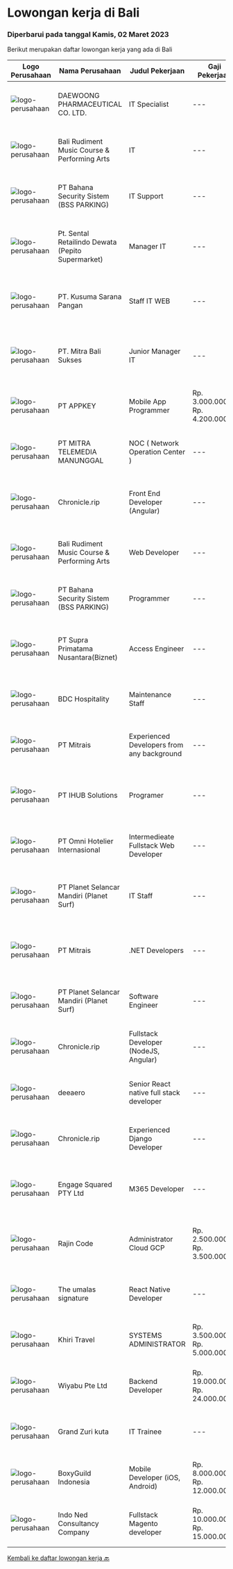 
  # Lowongan kerja di Bali

  ### Diperbarui pada tanggal Kamis, 02 Maret 2023

  Berikut merupakan daftar lowongan kerja yang ada di Bali

  |Logo Perusahaan | Nama Perusahaan | Judul Pekerjaan | Gaji Pekerjaan | Lokasi | Deskripsi | Tanggal diunggah | Pranala |
  | -------------- | --------------- | --------------- | --------- | --------- | -------------- | ------- | ----------- |
  |![logo-perusahaan](https://image-service-cdn.seek.com.au/9f3df2afa318288585e21bae11f15c511303210e/ee4dce1061f3f616224767ad58cb2fc751b8d2dc)|DAEWOONG PHARMACEUTICAL CO. LTD.|IT Specialist|---|Bali|Responsibilities: Software, hardware, and network system’s installation, fixation, and configuration Maintain asset such as monitor, phone, cables...|Kamis, 02 Maret 2023|https://www.jobstreet.co.id/id/job/it-specialist-4245666?token=0~af3cbaab-0d1b-42a9-880f-fcec4eb3fdcb&sectionRank=1&jobId=jobstreet-id-job-4245666|
|![logo-perusahaan](https://i.ibb.co/sqvTCh9/112815900-stock-vector-no-image-available-icon-flat-vector.webp)|Bali Rudiment Music Course & Performing Arts|IT|---|Padang|Freshgraduate dari bidang ilmu komputer, teknologi informasi Menguasai bahasa pemrograman Memahami jaringan komputer, instalasi software dan hardware...|Rabu, 01 Maret 2023|https://www.jobstreet.co.id/id/job/it-1034842336?token=0~af3cbaab-0d1b-42a9-880f-fcec4eb3fdcb&sectionRank=2&jobId=jobstreet-id-job-1034842336|
|![logo-perusahaan](https://i.ibb.co/sqvTCh9/112815900-stock-vector-no-image-available-icon-flat-vector.webp)|PT Bahana Security Sistem (BSS PARKING)|IT Support|---|Padang|Kualifikasi:• Pendidikan minimal D3 (Jurusan Mesin/ Elektro/ Sipil/ IT)• Mampu mengoperasikan komputer dan (Ms. Word &amp; Excel)• Menguasai sistem...|Rabu, 01 Maret 2023|https://www.jobstreet.co.id/id/job/it-support-1034859311?token=0~af3cbaab-0d1b-42a9-880f-fcec4eb3fdcb&sectionRank=3&jobId=jobstreet-id-job-1034859311|
|![logo-perusahaan](https://i.ibb.co/sqvTCh9/112815900-stock-vector-no-image-available-icon-flat-vector.webp)|Pt. Sental Retailindo Dewata (Pepito Supermarket)|Manager IT|---|Kuta|Merencanakan strategi implementasi atas kebijakan perusahaanMemastikan semua sistem IT dapat berjalan dengan lancarMemonitor pelaksanaan strategi dan...|Rabu, 01 Maret 2023|https://www.jobstreet.co.id/id/job/manager-it-1034914751?token=0~af3cbaab-0d1b-42a9-880f-fcec4eb3fdcb&sectionRank=4&jobId=jobstreet-id-job-1034914751|
|![logo-perusahaan](https://i.ibb.co/sqvTCh9/112815900-stock-vector-no-image-available-icon-flat-vector.webp)|PT. Kusuma Sarana Pangan|Staff IT WEB|---|Bali|PT. KUSUMA SARANA PANGANPenempatan di : TabananDeskripsi Pekerjaan : Melakukan analisa terkait pengembangan sistem situs web / aplikasi dan Melakukan...|Rabu, 01 Maret 2023|https://www.jobstreet.co.id/id/job/staff-it-web-1034797413?token=0~af3cbaab-0d1b-42a9-880f-fcec4eb3fdcb&sectionRank=5&jobId=jobstreet-id-job-1034797413|
|![logo-perusahaan](https://i.ibb.co/sqvTCh9/112815900-stock-vector-no-image-available-icon-flat-vector.webp)|PT. Mitra Bali Sukses|Junior Manager IT|---|Bali|• Pendidikan S1 Jurusan Teknik Informatika / Teknik Komputer/ Sistem Informasi• Pengalaman Minimal 2 tahun • Memiliki pengalaman dan menguasai sistem...|Rabu, 01 Maret 2023|https://www.jobstreet.co.id/id/job/junior-manager-it-1034577241?token=0~af3cbaab-0d1b-42a9-880f-fcec4eb3fdcb&sectionRank=6&jobId=jobstreet-id-job-1034577241|
|![logo-perusahaan](https://image-service-cdn.seek.com.au/a649d7c89cbaeaa05135c6bfa64dfb4c72559d9b/ee4dce1061f3f616224767ad58cb2fc751b8d2dc)|PT APPKEY|Mobile App Programmer|Rp. 3.000.000-Rp. 4.200.000|Denpasar|PERSYARATAN: Menguasai teknologi pemrograman aplikasi mobile seperti Flutter, Java/Kotlin, iOS programming dan lain-lain. Memiliki tanggung jawab dan...|Kamis, 02 Maret 2023|https://www.jobstreet.co.id/id/job/mobile-app-programmer-4245530?token=0~af3cbaab-0d1b-42a9-880f-fcec4eb3fdcb&sectionRank=7&jobId=jobstreet-id-job-4245530|
|![logo-perusahaan](https://image-service-cdn.seek.com.au/398a6ca8294170c3b5681b36d7ad4334c52062ed/ee4dce1061f3f616224767ad58cb2fc751b8d2dc)|PT MITRA TELEMEDIA MANUNGGAL|NOC ( Network Operation Center )|---|Bali|NOC Duties and Responsibilities: - Monitoring IT &amp; networking infrastructure through a monitoring dashboard- Execute BAU activities- Daily report,...|Rabu, 01 Maret 2023|https://www.jobstreet.co.id/id/job/noc-network-operation-center-1034745665?token=0~af3cbaab-0d1b-42a9-880f-fcec4eb3fdcb&sectionRank=8&jobId=jobstreet-id-job-1034745665|
|![logo-perusahaan](https://image-service-cdn.seek.com.au/54d704f55a597b1421c2fa80146242efd1397131/ee4dce1061f3f616224767ad58cb2fc751b8d2dc)|Chronicle.rip|Front End Developer (Angular)|---|Bali|Do you love a good challenge? Are you a creative thinker who's always looking for new and innovative ways to solve problems? Then Chronicle might be...|Selasa, 28 Februari 2023|https://www.jobstreet.co.id/id/job/front-end-developer-angular-4243532?token=0~af3cbaab-0d1b-42a9-880f-fcec4eb3fdcb&sectionRank=9&jobId=jobstreet-id-job-4243532|
|![logo-perusahaan](https://i.ibb.co/sqvTCh9/112815900-stock-vector-no-image-available-icon-flat-vector.webp)|Bali Rudiment Music Course & Performing Arts|Web Developer|---|Padang|Freshgraduate dari bidang ilmu komputer, teknologi informasi  Menguasai bahasa pemrograman Memahami jaringan komputer, instalasi software dan hardware...|Rabu, 01 Maret 2023|https://www.jobstreet.co.id/id/job/web-developer-1034842344?token=0~af3cbaab-0d1b-42a9-880f-fcec4eb3fdcb&sectionRank=10&jobId=jobstreet-id-job-1034842344|
|![logo-perusahaan](https://i.ibb.co/sqvTCh9/112815900-stock-vector-no-image-available-icon-flat-vector.webp)|PT Bahana Security Sistem (BSS PARKING)|Programmer|---|Padang|Kualifikasi: Pria/WanitaKomunikatif, dapat bekerja dalam Team &amp; IndividuPendidikan minimal D3 (Jurusan Teknik Informatika / Sistem Informasi/...|Rabu, 01 Maret 2023|https://www.jobstreet.co.id/id/job/programmer-1034825163?token=0~af3cbaab-0d1b-42a9-880f-fcec4eb3fdcb&sectionRank=11&jobId=jobstreet-id-job-1034825163|
|![logo-perusahaan](https://image-service-cdn.seek.com.au/1033d36f751f076cfdd637ed0acbcbf8508866ec/ee4dce1061f3f616224767ad58cb2fc751b8d2dc)|PT Supra Primatama Nusantara(Biznet)|Access Engineer|---|Bali|Tanggung Jawab: Melakukan aktivitas instalasi dan aktivasi kepada langganan. Memberikan dukungan teknis kepada pelanggan melalui pemecahan masalah...|Minggu, 26 Februari 2023|https://www.jobstreet.co.id/id/job/access-engineer-4229830?token=0~af3cbaab-0d1b-42a9-880f-fcec4eb3fdcb&sectionRank=12&jobId=jobstreet-id-job-4229830|
|![logo-perusahaan](https://image-service-cdn.seek.com.au/699a976bfe7cf759c47d1be10e37d6a6a3b55ab3/ee4dce1061f3f616224767ad58cb2fc751b8d2dc)|BDC Hospitality|Maintenance Staff|---|Bali|Qualification : maximum 35 years Minimum 2 years experiences in similar role In depth experience with restaurant kitchen equipment Basic knowledge of...|Rabu, 01 Maret 2023|https://www.jobstreet.co.id/id/job/maintenance-staff-4244349?token=0~af3cbaab-0d1b-42a9-880f-fcec4eb3fdcb&sectionRank=13&jobId=jobstreet-id-job-4244349|
|![logo-perusahaan](https://image-service-cdn.seek.com.au/969b0c47f133a1e0155056a5d964c63953dd6304/ee4dce1061f3f616224767ad58cb2fc751b8d2dc)|PT Mitrais|Experienced Developers from any background|---|Bali|Build your Career with Mitrais ! We're looking for experienced Software Engineers from any background to be part of our team. What will you be doing? ...|Selasa, 28 Februari 2023|https://www.jobstreet.co.id/id/job/experienced-developers-from-any-background-4221398?token=0~af3cbaab-0d1b-42a9-880f-fcec4eb3fdcb&sectionRank=14&jobId=jobstreet-id-job-4221398|
|![logo-perusahaan](https://i.ibb.co/sqvTCh9/112815900-stock-vector-no-image-available-icon-flat-vector.webp)|PT IHUB Solutions|Programer|---|Bali|Tugas dan tanggung jawab : Melakukan perencanaan dan merancang struktur hingga tampilan program Melakukan coding atau menulis kode program Menulis...|Rabu, 01 Maret 2023|https://www.jobstreet.co.id/id/job/programer-1034729278?token=0~af3cbaab-0d1b-42a9-880f-fcec4eb3fdcb&sectionRank=15&jobId=jobstreet-id-job-1034729278|
|![logo-perusahaan](https://i.ibb.co/sqvTCh9/112815900-stock-vector-no-image-available-icon-flat-vector.webp)|PT Omni Hotelier Internasional|Intermedieate Fullstack Web Developer|---|Bali|Pendidikan minimal SMK/D1 (sederajat) jurusan Informatika &amp; RPL Memahami / menguasai PHP (laravel &amp; framework sejenis), Vue js &amp; React js...|Rabu, 01 Maret 2023|https://www.jobstreet.co.id/id/job/intermedieate-fullstack-web-developer-1034593954?token=0~af3cbaab-0d1b-42a9-880f-fcec4eb3fdcb&sectionRank=16&jobId=jobstreet-id-job-1034593954|
|![logo-perusahaan](https://image-service-cdn.seek.com.au/9a17f6158932b294e24ba264a1e5b00bc07424ec/ee4dce1061f3f616224767ad58cb2fc751b8d2dc)|PT Planet Selancar Mandiri (Planet Surf)|IT Staff|---|Badung|Deskripsi Pekerjaan:1. Menyediakan pengadaan barang IT: memberikan referensi kepada user, penawaran, pengajuan dan penyerahan barang kepada user2....|Sabtu, 25 Februari 2023|https://www.jobstreet.co.id/id/job/it-staff-1034687025?token=0~af3cbaab-0d1b-42a9-880f-fcec4eb3fdcb&sectionRank=17&jobId=jobstreet-id-job-1034687025|
|![logo-perusahaan](https://image-service-cdn.seek.com.au/969b0c47f133a1e0155056a5d964c63953dd6304/ee4dce1061f3f616224767ad58cb2fc751b8d2dc)|PT Mitrais|.NET Developers|---|Denpasar|Build your Career with Mitrais! We're looking for experienced .NET Software Engineers to be part of our team. What will you be doing?  Coding...|Selasa, 28 Februari 2023|https://www.jobstreet.co.id/id/job/.net-developers-4221405?token=0~af3cbaab-0d1b-42a9-880f-fcec4eb3fdcb&sectionRank=18&jobId=jobstreet-id-job-4221405|
|![logo-perusahaan](https://image-service-cdn.seek.com.au/9a17f6158932b294e24ba264a1e5b00bc07424ec/ee4dce1061f3f616224767ad58cb2fc751b8d2dc)|PT Planet Selancar Mandiri (Planet Surf)|Software Engineer|---|Badung|Requirements : Bachelor of Computer Science/Information System Minimum has one year of working experience in software engineering Ability to work...|Rabu, 01 Maret 2023|https://www.jobstreet.co.id/id/job/software-engineer-1034745994?token=0~af3cbaab-0d1b-42a9-880f-fcec4eb3fdcb&sectionRank=19&jobId=jobstreet-id-job-1034745994|
|![logo-perusahaan](https://image-service-cdn.seek.com.au/54d704f55a597b1421c2fa80146242efd1397131/ee4dce1061f3f616224767ad58cb2fc751b8d2dc)|Chronicle.rip|Fullstack Developer (NodeJS, Angular)|---|Bali|Are you an innovative and creative thinker who wants to make a difference in an exciting and rapidly growing industry? Look no further! Our startup in...|Selasa, 28 Februari 2023|https://www.jobstreet.co.id/id/job/fullstack-developer-nodejs-angular-4243521?token=0~af3cbaab-0d1b-42a9-880f-fcec4eb3fdcb&sectionRank=20&jobId=jobstreet-id-job-4243521|
|![logo-perusahaan](https://i.ibb.co/sqvTCh9/112815900-stock-vector-no-image-available-icon-flat-vector.webp)|deeaero|Senior React native full stack developer|---|Gianyar|Job vacancy:Need it urgently a Senior React native full stack developer,.located work in Gianyar, Bali.Requirements:- Max age 35 years old.- Excellent...|Rabu, 01 Maret 2023|https://www.jobstreet.co.id/id/job/senior-react-native-full-stack-developer-1034669806?token=0~af3cbaab-0d1b-42a9-880f-fcec4eb3fdcb&sectionRank=21&jobId=jobstreet-id-job-1034669806|
|![logo-perusahaan](https://image-service-cdn.seek.com.au/7977cab6eaa2aa12d661f57f3b951da0b53b9ec0/ee4dce1061f3f616224767ad58cb2fc751b8d2dc)|Chronicle.rip|Experienced Django Developer|---|Bali|Are you an experienced Django developer who is passionate about using technology to make a real impact on people's lives? Join our team at Chronicle,...|Selasa, 28 Februari 2023|https://www.jobstreet.co.id/id/job/experienced-django-developer-4243509?token=0~af3cbaab-0d1b-42a9-880f-fcec4eb3fdcb&sectionRank=22&jobId=jobstreet-id-job-4243509|
|![logo-perusahaan](https://image-service-cdn.seek.com.au/050665587d40b03b2fbfac8752a56a33ccf21b5f/ee4dce1061f3f616224767ad58cb2fc751b8d2dc)|Engage Squared PTY Ltd|M365 Developer|---|Bali|Work on the cutting edge of Microsoft 365 development!Are you a gun at using React, SharePoint Framework (SPFx), Azure, PowerShell and .Net Core to...|Minggu, 26 Februari 2023|https://www.jobstreet.co.id/id/job/m365-developer-5283748/origin/my?token=0~af3cbaab-0d1b-42a9-880f-fcec4eb3fdcb&sectionRank=23&jobId=jobstreet-my-job-5283748|
|![logo-perusahaan](https://i.ibb.co/sqvTCh9/112815900-stock-vector-no-image-available-icon-flat-vector.webp)|Rajin Code|Administrator Cloud GCP|Rp. 2.500.000-Rp. 3.500.000|Denpasar|Dibutuhkan Quality AssuranceRajinCode adalah perusahaan yang bergerak dalam bidang teknologi informasi untuk penyediaan aplikasi POS (Point of Sales)...|Jumat, 24 Februari 2023|https://www.jobstreet.co.id/id/job/administrator-cloud-gcp-4217443?token=0~af3cbaab-0d1b-42a9-880f-fcec4eb3fdcb&sectionRank=24&jobId=jobstreet-id-job-4217443|
|![logo-perusahaan](https://i.ibb.co/sqvTCh9/112815900-stock-vector-no-image-available-icon-flat-vector.webp)|The umalas signature|React Native Developer|---|Badung|Experienced with Redux, JavaScript, and CLI Experienced with Redux saga is a plus Have knowledge with building new react module Good experience with...|Rabu, 01 Maret 2023|https://www.jobstreet.co.id/id/job/react-native-developer-1034859226?token=0~af3cbaab-0d1b-42a9-880f-fcec4eb3fdcb&sectionRank=25&jobId=jobstreet-id-job-1034859226|
|![logo-perusahaan](https://image-service-cdn.seek.com.au/d0551055d7020a5825128671d3e460fc00dc0595/ee4dce1061f3f616224767ad58cb2fc751b8d2dc)|Khiri Travel|SYSTEMS ADMINISTRATOR|Rp. 3.500.000-Rp. 5.000.000|Bali|Khiri Travel Creativity, service-minded and a genuine passion for responsible travel are at the core of all we do at Khiri Travel. We’re real...|Kamis, 23 Februari 2023|https://www.jobstreet.co.id/id/job/systems-administrator-4237498?token=0~af3cbaab-0d1b-42a9-880f-fcec4eb3fdcb&sectionRank=26&jobId=jobstreet-id-job-4237498|
|![logo-perusahaan](https://image-service-cdn.seek.com.au/e13756199e756316cd8d6e825606ffddc7a55513/ee4dce1061f3f616224767ad58cb2fc751b8d2dc)|Wiyabu Pte Ltd|Backend Developer|Rp. 19.000.000-Rp. 24.000.000|Bali|Jonajo Consulting LLC is a software development firm located in the heart of Silicon Valley, California. We specialize in developing AI-powered mobile...|Kamis, 23 Februari 2023|https://www.jobstreet.co.id/id/job/backend-developer-10479124/origin/sg?token=0~af3cbaab-0d1b-42a9-880f-fcec4eb3fdcb&sectionRank=27&jobId=jobstreet-sg-job-10479124|
|![logo-perusahaan](https://i.ibb.co/sqvTCh9/112815900-stock-vector-no-image-available-icon-flat-vector.webp)|Grand Zuri kuta|IT Trainee|---|Badung|Grand Zuri Kuta Bali managed by Zuri Hotel Management is 4 stars hotel consists of 133  contemporary designed rooms and suites, now we are looking for...|Jumat, 24 Februari 2023|https://www.jobstreet.co.id/id/job/it-trainee-4238195?token=0~af3cbaab-0d1b-42a9-880f-fcec4eb3fdcb&sectionRank=28&jobId=jobstreet-id-job-4238195|
|![logo-perusahaan](https://image-service-cdn.seek.com.au/d33b7e8edb050b0c0c1aefa266ef9371756e3957/ee4dce1061f3f616224767ad58cb2fc751b8d2dc)|BoxyGuild Indonesia|Mobile Developer (iOS, Android)|Rp. 8.000.000-Rp. 12.000.000|Badung|Looking for mobile developers willing to work in Bali in an office setting full time in Canggu.What will you be doing? coding high-quality software,...|Senin, 27 Februari 2023|https://www.jobstreet.co.id/id/job/mobile-developer-ios-android-4240923?token=0~af3cbaab-0d1b-42a9-880f-fcec4eb3fdcb&sectionRank=29&jobId=jobstreet-id-job-4240923|
|![logo-perusahaan](https://image-service-cdn.seek.com.au/0a642188b6f444564b4e7d0e61cdd79a37cdf0fa/ee4dce1061f3f616224767ad58cb2fc751b8d2dc)|Indo Ned Consultancy Company|Fullstack Magento developer|Rp. 10.000.000-Rp. 15.000.000|Bali|Note: This job is not at IndoNed. You will be working for a Dutch company called U Digital (U B.V.) in Indonesia. U Digital is responsible for the...|Jumat, 24 Februari 2023|https://www.jobstreet.co.id/id/job/fullstack-magento-developer-4218830?token=0~af3cbaab-0d1b-42a9-880f-fcec4eb3fdcb&sectionRank=30&jobId=jobstreet-id-job-4218830|


  [Kembali ke daftar lowongan kerja 🔙](../README.md#daftar-lowongan-kerja)
  